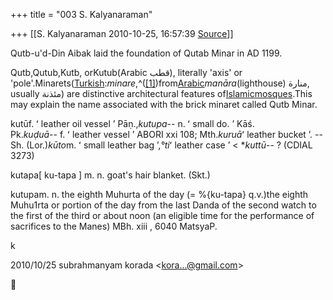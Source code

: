 +++
title = "003 S. Kalyanaraman"

+++
[[S. Kalyanaraman	2010-10-25, 16:57:39 [Source](https://groups.google.com/g/bvparishat/c/PmZOosYcFC0)]]



Qutb-u'd-Din Aibak laid the foundation of Qutab Minar in AD 1199.

Qutb,Qutub,Kutb, orKutub(Arabic قطب), literally 'axis' or 'pole'.Minarets([Turkish](http://en.wikipedia.org/wiki/Turkish_language "Turkish language"):*minare*,^([\[1\]](http://en.wikipedia.org/wiki/Minar#cite_note-0))from[Arabic](http://en.wikipedia.org/wiki/Arabic_language "Arabic language")*manāra*(lighthouse) منارة, usually مئذنة) are distinctive architectural features of[Islamic](http://en.wikipedia.org/wiki/Islam "Islam")[mosques](http://en.wikipedia.org/wiki/Mosque "Mosque").This may explain the name associated with the brick minaret called Qutb Minar.

  

kutūf. ʻ leather oil vessel ʼ Pāṇ.,*kutupa*-- n. ʻ small do. ʼ Kāś.  
Pk.*kuḍuā*-- f. ʻ leather vessel ʼ ABORI xxi 108; Mth.*kuruā*ʻ leather bucket ʼ. -- Sh. (Lor.)*kūto*m. ʻ small leather bag ʼ,*°ti*ʻ leather case ʼ \< \**kuttū*-- ? (CDIAL 3273)

  

kutapa\[ ku-tapa \] m. n. goat's hair blanket. (Skt.)

kutupam. n. the eighth Muhurta of the day (= %{ku-tapa} q.v.)the eighth Muhu1rta or portion of the day from the last Danda of the second watch to the first of the third or about noon (an eligible time for the performance of sacrifices to the Manes) MBh. xiii , 6040 MatsyaP.

  
k

  

2010/10/25 subrahmanyam korada \<[kora...@gmail.com]()\>



